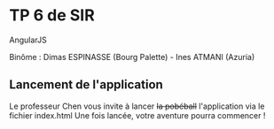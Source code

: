 # TP 6 de SIR

AngularJS

Binôme : Dimas ESPINASSE (Bourg Palette) - Ines ATMANI (Azuria)

## Lancement de l'application
Le professeur Chen vous invite à lancer ~~la pobéball~~ l'application via le fichier index.html Une fois lancée, votre aventure pourra commencer !
